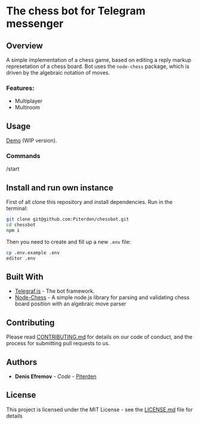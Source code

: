 # The chess bot for Telegram messenger

## Overview

A simple implementation of a chess game, based on editing a reply markup represetation of a chess board. Bot uses the `node-chess` package, which is driven by the algebraic notation of moves.

### **Features:**

- Multiplayer
- Multiroom

## Usage

[Demo](https://t.me/chessy_bot) (WIP version).

### Commands

/start

## Install and run own instance

First of all clone this repository and install dependencies. Run in the terminal:

```bash
git clone git@github.com:Piterden/chessbot.git
cd chessbot
npm i
```

Then you need to create and fill up a new `.env` file:

```bash
cp .env.example .env
editor .env
```

## Built With

* [Telegraf.js](https://github.com/telegraf/telegraf) - The bot framework.
* [Node-Chess](https://github.com/brozeph/node-chess) - A simple node.js library for parsing and validating chess board position with an algebraic move parser

## Contributing

Please read [CONTRIBUTING.md](https://gist.github.com/PurpleBooth/b24679402957c63ec426) for details on our code of conduct, and the process for submitting pull requests to us.

## Authors

* **Denis Efremov** - *Code* - [Piterden](https://github.com/Piterden)

## License

This project is licensed under the MIT License - see the [LICENSE.md](LICENSE.md) file for details
